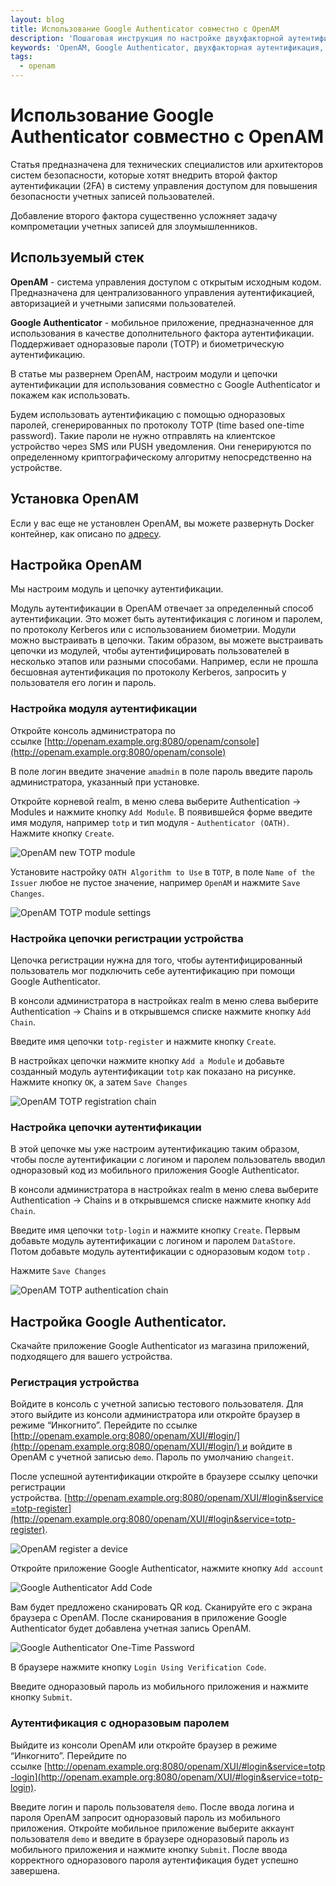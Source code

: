 ```yaml
---
layout: blog
title: Использование Google Authenticator совместно с OpenAM
description: 'Пошаговая инструкция по настройке двухфакторной аутентификации (2FA) в OpenAM с использованием Google Authenticator и TOTP для повышения безопасности.'
keywords: 'OpenAM, Google Authenticator, двухфакторная аутентификация, 2FA, TOTP, одноразовые пароли, настройка OpenAM, интеграция OpenAM, безопасность учетных записей, модуль аутентификации, цепочка аутентификации, Google Authenticator, OpenAM TOTP, аутентификация по QR-коду, настройка 2FA, Open Identity Platform, push-уведомления, защита доступа, мультифакторная аутентификация, Docker OpenAM'
tags: 
  - openam
---
```


# Использование Google Authenticator совместно с OpenAM

Статья предназначена для технических специалистов или архитекторов систем безопасности, которые хотят внедрить второй фактор аутентификации (2FA) в систему управления доступом для повышения безопасности учетных записей пользователей.

Добавление второго фактора существенно усложняет задачу компрометации учетных записей для злоумышленников.

## Используемый стек

**OpenAM** - система управления доступом с открытым исходным кодом. Предназначена для централизованного управления аутентификацией, авторизацией и учетными записями пользователей. 

**Google Authenticator** - мобильное приложение, предназначенное для использования в качестве дополнительного фактора аутентификации. Поддерживает  одноразовые пароли (TOTP) и биометрическую аутентификацию.

В статье мы развернем OpenAM, настроим модули и цепочки аутентификации для использования совместно с Google Authenticator и покажем как использовать.

Будем использовать аутентификацию с помощью одноразовых паролей, сгенерированных по протоколу TOTP (time based one-time password). Такие пароли не нужно отправлять на клиентское устройство через SMS или PUSH уведомления. Они генерируются по определенному криптографическому алгоритму непосредственно на устройстве.

## Установка OpenAM

Если у вас еще не установлен OpenAM, вы можете развернуть Docker контейнер, как описано по [адресу](https://github.com/OpenIdentityPlatform/OpenAM/wiki/TIP%3A-Quick-OpenAM-Docker-Configuration-From-a-Command-Line).

## Настройка OpenAM

Мы настроим модуль и цепочку аутентификации.

Модуль аутентификации в OpenAM отвечает за определенный способ аутентификации. Это может быть аутентификация с логином и паролем, по протоколу Kerberos или с использованием биометрии.
Модули можно выстраивать в цепочки. Таким образом, вы можете выстраивать цепочки из модулей, чтобы аутентифицировать пользователей в несколько этапов или разными способами. Например, если не прошла бесшовная аутентификация по протоколу Kerberos, запросить у пользователя его логин и пароль.

### Настройка модуля аутентификации

Откройте консоль администратора по ссылке [http://openam.example.org:8080/openam/console](http://openam.example.org:8080/openam/console)

В поле логин введите значение `amadmin` в поле пароль введите пароль администратора, указанный при установке.

Откройте корневой realm, в меню слева выберите Authentication → Modules и нажмите кнопку `Add Module`. В появившейся форме введите имя модуля, например `totp` и тип модуля - `Authenticator (OATH)`. Нажмите кнопку `Create`.

![OpenAM new TOTP module](https://raw.githubusercontent.com/wiki/OpenIdentityPlatform/OpenAM/images/ms-authenticator/0-openam-new-totp-module.png)

Установите настройку `OATH Algorithm to Use` в `TOTP`, в поле `Name of the Issuer` любое не пустое значение, например `OpenAM` и нажмите `Save Changes`.

![OpenAM TOTP module settings](https://raw.githubusercontent.com/wiki/OpenIdentityPlatform/OpenAM/images/ms-authenticator/1-openam-totp-module-settings.png)

### Настройка цепочки регистрации устройства

Цепочка регистрации нужна для того, чтобы аутентифицированный пользователь мог подключить себе аутентификацию при помощи Google Authenticator.

В консоли администратора в настройках realm в меню слева выберите Authentication → Chains и в открывшемся списке нажмите кнопку `Add Chain`.

Введите имя цепочки `totp-register` и нажмите кнопку `Create`.

В настройках цепочки нажмите кнопку `Add a Module` и добавьте созданный модуль аутентификации `totp` как показано на рисунке. Нажмите кнопку `OK`, а затем `Save Changes`

![OpenAM TOTP registration chain](https://raw.githubusercontent.com/wiki/OpenIdentityPlatform/OpenAM/images/ms-authenticator/2-openam-totp-registration-chain.png)

### Настройка цепочки аутентификации

В этой цепочке мы уже настроим аутентификацию таким образом, чтобы после аутентификации с логином и паролем пользователь вводил одноразовый код из мобильного приложения Google Authenticator.

В консоли администратора в настройках realm в меню слева выберите Authentication → Chains и в открывшемся списке нажмите кнопку `Add Chain`.

Введите имя цепочки `totp-login` и нажмите кнопку `Create`. Первым добавьте модуль аутентификации с логином и паролем `DataStore`. Потом добавьте модуль аутентификации с одноразовым кодом `totp` .

Нажмите `Save Changes`

![OpenAM TOTP authentication chain](https://raw.githubusercontent.com/wiki/OpenIdentityPlatform/OpenAM/images/ms-authenticator/3-openam-totp-authentication-chain.png)

## Настройка Google Authenticator.

Скачайте приложение Google Authenticator из магазина приложений, подходящего для вашего устройства.

### Регистрация устройства

Войдите в консоль с учетной записью тестового пользователя. Для этого выйдите из консоли администратора или откройте браузер в режиме “Инкогнито”. Перейдите по ссылке [http://openam.example.org:8080/openam/XUI/#login/](http://openam.example.org:8080/openam/XUI/#login/) и войдите в OpenAM с учетной записью `demo`. Пароль по умолчанию `changeit`. 

После успешной аутентификации откройте в браузере ссылку цепочки регистрации устройства. [http://openam.example.org:8080/openam/XUI/#login&service=totp-register](http://openam.example.org:8080/openam/XUI/#login&service=totp-register).

![OpenAM register a device](https://raw.githubusercontent.com/wiki/OpenIdentityPlatform/OpenAM/images/ms-authenticator/4-openam-register-device.png)

Откройте приложение Google Authenticator, нажмите кнопку `Add account`

![Google Authenticator Add Code](https://raw.githubusercontent.com/wiki/OpenIdentityPlatform/OpenAM/images/ms-authenticator/9-google-authenticator.png)

Вам будет предложено сканировать QR код. Сканируйте его с экрана браузера с OpenAM. После сканирования в приложение Google Authenticator будет добавлена учетная запись OpenAM. 

![Google Authenticator One-Time Password](https://raw.githubusercontent.com/wiki/OpenIdentityPlatform/OpenAM/images/ms-authenticator/10-google-authenticator-otp.png)

В браузере нажмите кнопку `Login Using Verification Code`. 

Введите одноразовый пароль из мобильного приложения и нажмите кнопку `Submit`.

### Аутентификация с одноразовым паролем

Выйдите из консоли OpenAM или откройте браузер в режиме “Инкогнито”. Перейдите по ссылке [http://openam.example.org:8080/openam/XUI/#login&service=totp-login](http://openam.example.org:8080/openam/XUI/#login&service=totp-login).

Введите логин и пароль пользователя `demo`. После ввода логина и пароля OpenAM запросит одноразовый пароль из мобильного приложения. Откройте мобильное приложение выберите аккаунт пользователя `demo` и введите в браузере одноразовый пароль из мобильного приложения и нажмите кнопку `Submit`. После ввода корректного одноразового пароля аутентификация будет успешно завершена.